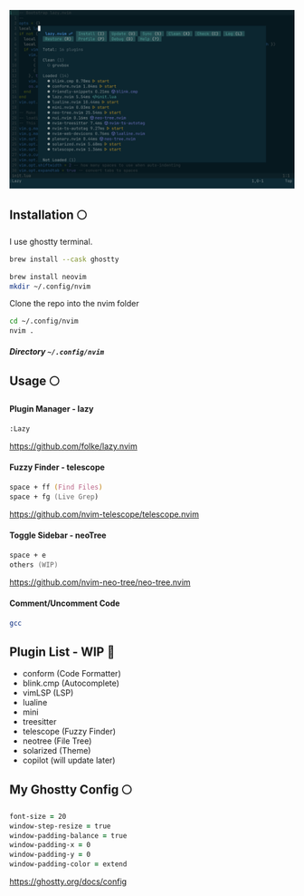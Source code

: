 ![alt text](https://github.com/heinzzimmer/my-nvim/blob/main/thumbnail.png)

## Installation 🌕
I use ghostty terminal.

```zsh
brew install --cask ghostty
```

```zsh
brew install neovim
mkdir ~/.config/nvim
```
Clone the repo into the nvim folder
```zsh
cd ~/.config/nvim
nvim .
```
##### Directory ```~/.config/nvim```

## Usage 🌕
#### Plugin Manager - lazy
```zsh
:Lazy
```
https://github.com/folke/lazy.nvim

#### Fuzzy Finder - telescope
```zsh
space + ff (Find Files)
space + fg (Live Grep)
```
https://github.com/nvim-telescope/telescope.nvim
#### Toggle Sidebar - neoTree
```zsh
space + e 
others (WIP)
```
https://github.com/nvim-neo-tree/neo-tree.nvim

#### Comment/Uncomment Code
```zsh
gcc
```

## Plugin List - WIP 🌙
- conform (Code Formatter)
- blink.cmp (Autocomplete)
- vimLSP (LSP)
- lualine
- mini
- treesitter
- telescope (Fuzzy Finder)
- neotree (File Tree)
- solarized (Theme)
- copilot (will update later)

## My Ghostty Config 🌕
```zsh
font-size = 20
window-step-resize = true
window-padding-balance = true
window-padding-x = 0
window-padding-y = 0
window-padding-color = extend
```
https://ghostty.org/docs/config


